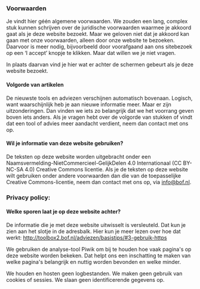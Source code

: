 
### Voorwaarden
Je vindt hier géén algemene voorwaarden. We zouden een lang, complex
stuk kunnen schrijven over de juridische voorwaarden waarmee je akkoord
gaat als je deze website bezoekt. Maar we geloven niet dat je akkoord
kan gaan met onze voorwaarden, alleen door onze website te bezoeken.
Daarvoor is meer nodig, bijvoorbeeld door voorafgaand aan ons sitebezoek
op een ‘I accept’ knopje te klikken. Maar dat willen we je niet vragen.

In plaats daarvan vind je hier wat er achter de schermen gebeurt als je
deze website bezoekt.

#### Volgorde van artikelen
De nieuwste tools en adviezen verschijnen automatisch bovenaan. 
Logisch, want waarschijnlijk heb je aan nieuwe informatie meer. 
Maar er zijn uitzonderingen. Dan vinden we iets zo belangrijk dat we het voorrang geven boven iets anders. 
Als je vragen hebt over de volgorde van stukken of vindt dat een tool of advies meer aandacht verdient, 
neem dan contact met ons op. 

#### Wil je informatie van deze website gebruiken?
De teksten op deze website worden uitgebracht onder een
Naamsvermelding-NietCommercieel-GelijkDelen 4.0 Internationaal (CC
BY-NC-SA 4.0) Creative Commons licentie. Als je de teksten op deze
website wilt gebruiken onder andere voorwaarden dan die van de
toepasselijke Creative Commons-licentie, neem dan contact met ons op,
via info@bof.nl.

### Privacy policy:

#### Welke sporen laat je op deze website achter?
De informatie die je met deze website uitwisselt is versleuteld. Dat kun
je zien aan het slotje in de adresbalk. Hier kun je meer lezen over hoe
dat werkt: http://toolbox2.bof.nl/adviezen/basistips/#3-gebruik-https

We gebruiken de analyse-tool Piwik om bij te houden hoe vaak pagina's op
deze website worden bekeken. Dat helpt ons een inschatting te maken van
welke pagina's belangrijk en nuttig worden bevonden en welke minder.

We houden en hosten geen logbestanden. We maken geen gebruik van cookies
of sessies. We slaan geen identificerende gegevens op.


